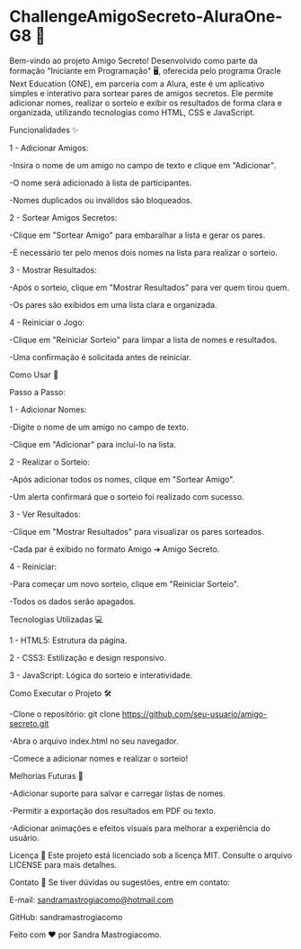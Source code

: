 # ChallengeAmigoSecreto-AluraOne-G8 🎁
Bem-vindo ao projeto Amigo Secreto! Desenvolvido como parte da formação "Iniciante em Programação" 🖥️, oferecida pelo programa Oracle Next Education (ONE), em parceria com a Alura, este é um aplicativo simples e interativo para sortear pares de amigos secretos. Ele permite adicionar nomes, realizar o sorteio e exibir os resultados de forma clara e organizada, utilizando tecnologias como HTML, CSS e JavaScript.

Funcionalidades ✨

1 - Adicionar Amigos:

-Insira o nome de um amigo no campo de texto e clique em "Adicionar".

-O nome será adicionado à lista de participantes.

-Nomes duplicados ou inválidos são bloqueados.

2 - Sortear Amigos Secretos:

-Clique em "Sortear Amigo" para embaralhar a lista e gerar os pares.

-É necessário ter pelo menos dois nomes na lista para realizar o sorteio.

3 - Mostrar Resultados:

-Após o sorteio, clique em "Mostrar Resultados" para ver quem tirou quem.

-Os pares são exibidos em uma lista clara e organizada.

4 - Reiniciar o Jogo:

-Clique em "Reiniciar Sorteio" para limpar a lista de nomes e resultados.

-Uma confirmação é solicitada antes de reiniciar.

Como Usar 🚀

Passo a Passo:

1 - Adicionar Nomes:

-Digite o nome de um amigo no campo de texto.

-Clique em "Adicionar" para incluí-lo na lista.

2 - Realizar o Sorteio:

-Após adicionar todos os nomes, clique em "Sortear Amigo".

-Um alerta confirmará que o sorteio foi realizado com sucesso.

3 - Ver Resultados:

-Clique em "Mostrar Resultados" para visualizar os pares sorteados.

-Cada par é exibido no formato Amigo ➔ Amigo Secreto.

4 - Reiniciar:

-Para começar um novo sorteio, clique em "Reiniciar Sorteio".

-Todos os dados serão apagados.

Tecnologias Utilizadas 💻

1 - HTML5: Estrutura da página.

2 - CSS3: Estilização e design responsivo.

3 - JavaScript: Lógica do sorteio e interatividade.

Como Executar o Projeto 🛠️

-Clone o repositório:
git clone https://github.com/seu-usuario/amigo-secreto.git

-Abra o arquivo index.html no seu navegador.

-Comece a adicionar nomes e realizar o sorteio!

Melhorias Futuras 🔮

-Adicionar suporte para salvar e carregar listas de nomes.

-Permitir a exportação dos resultados em PDF ou texto.

-Adicionar animações e efeitos visuais para melhorar a experiência do usuário.

Licença 📜
Este projeto está licenciado sob a licença MIT. Consulte o arquivo LICENSE para mais detalhes.

Contato 📧
Se tiver dúvidas ou sugestões, entre em contato:

E-mail: sandramastrogiacomo@hotmail.com

GitHub: sandramastrogiacomo

Feito com ❤️ por Sandra Mastrogiacomo.
